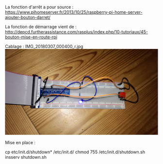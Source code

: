 La fonction d'arrêt a pour source :
https://www.pihomeserver.fr/2013/10/25/raspberry-pi-home-server-ajouter-bouton-darret/

La fonction de démarrage vient de :
http://depcd.furtherassistance.com/rasplus/index.php/10-tutoriaux/45-bouton-mise-en-route-rpi

Cablage :
IMG_20180307_000400_r.jpg
![](./IMG_20180307_000400_r.jpg)

Mise en place :

cp etc/init.d/shutdown* /etc/init.d/
chmod 755 /etc/init.d/shutdown.sh
insserv shutdown.sh
